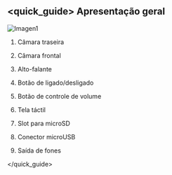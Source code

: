 ## <quick_guide> Apresentação geral

![Imagen1](http://static.energysistem.com/images/manuals/39935/53980401b9a92.jpg)

1. Câmara traseira

2. Câmara frontal

3. Alto-falante

4. Botão de ligado/desligado

5. Botão de controle de volume

6. Tela táctil

7. Slot para microSD

8. Conector microUSB

9. Saída de fones

</quick_guide>
